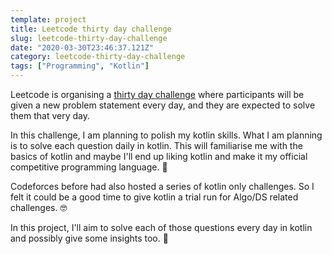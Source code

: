 ```yaml
---
template: project
title: Leetcode thirty day challenge
slug: leetcode-thirty-day-challenge
date: "2020-03-30T23:46:37.121Z"
category: leetcode-thirty-day-challenge
tags: ["Programming", "Kotlin"]
---
```


Leetcode is organising a [thirty day challenge](https://leetcode.com/explore/featured/card/30-day-leetcoding-challenge/) where
participants will be given a new problem statement every day, and they are expected to solve them that very day.

In this challenge, I am planning to polish my kotlin skills. What I am planning is to solve each question daily in kotlin.
This will familiarise me with the basics of kotlin and maybe I'll end up liking kotlin and make it my official 
competitive programming language. 🤔 

Codeforces before had also hosted a series of kotlin only challenges. So I felt it could be a good time to give 
kotlin a trial run for Algo/DS related challenges. 🤓

In this project, I'll aim to solve each of those questions every day in kotlin and possibly give some insights too. 🤞
